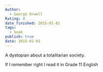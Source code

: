 ```yaml
---
Author:
  - George Orwell
Rating: 4
date_finished: 2015-01-01
tags:
  - book
publish: true
date: 2015-01-01
---
```


A dystopian about a totalitarian society.

If I remember right I read it in Grade 11 English